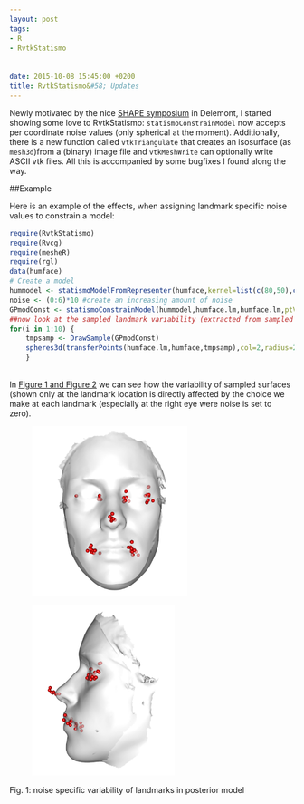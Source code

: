 ```yaml
---
layout: post
tags: 
- R 
- RvtkStatismo


date: 2015-10-08 15:45:00 +0200
title: RvtkStatismo&#58; Updates
---
```


Newly motivated by the nice [SHAPE symposium](http://www.shapesymposium.org/) in Delemont, I started showing some love to RvtkStatismo: ```statismoConstrainModel``` now accepts per coordinate noise values (only spherical at the moment). Additionally, there is a new function called ```vtkTriangulate``` that creates an isosurface (as ```mesh3d```)from a (binary) image file and ```vtkMeshWrite``` can optionally write ASCII vtk files. All this is accompanied by some bugfixes I found along the way.

##Example

Here is an example of the effects, when assigning landmark specific noise values to constrain a model:


```r
require(RvtkStatismo)
require(Rvcg)
require(mesheR)
require(rgl)
data(humface)
# Create a model
hummodel <- statismoModelFromRepresenter(humface,kernel=list(c(80,50),c(20,40)))
noise <- (0:6)*10 #create an increasing amount of noise
GPmodConst <- statismoConstrainModel(hummodel,humface.lm,humface.lm,ptValueNoise = noise)
##now look at the sampled landmark variability (extracted from sampled surfaces via mesheR::transferPoints)
for(i in 1:10) {
    tmpsamp <- DrawSample(GPmodConst)
    spheres3d(transferPoints(humface.lm,humface,tmpsamp),col=2,radius=2)
    }
    
```

In <a href="#Fig1"> Figure 1 and Figure 2</a> we can see how the variability of sampled surfaces (shown only at the landmark location is directly affected by the choice we make at each landmark (especially at the right eye were noise is set to zero).

<a id="Fig1"></a>

<figure class="left">
    <img rel="zoom" src="/resources/images/samplefront.png" alt="frontalview" height="300" >
    

</figure> 
<figure >
<img rel="zoom" src="/resources/images/samplelat.png" alt="lateralview" height="300" >  
</figure>   
 <figcaption>Fig. 1: noise specific variability of landmarks in posterior model</figcaption>

<br>